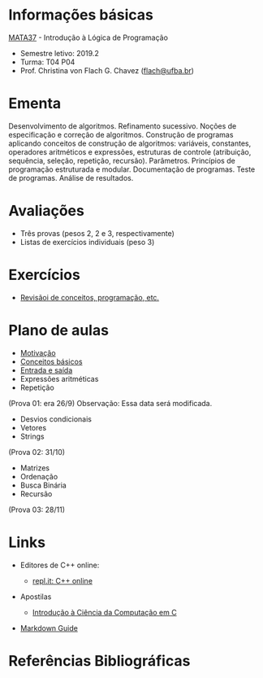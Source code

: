 # Informações básicas

[MATA37](https://alunoweb.ufba.br/SiacWWW/ExibirEmentaPublico.do?cdDisciplina=MATA37&nuPerInicial=20071) - Introdução à Lógica de Programação

- Semestre letivo: 2019.2
- Turma: T04 P04
- Prof. Christina von Flach G. Chavez (flach@ufba.br)

# Ementa

Desenvolvimento de algoritmos. Refinamento sucessivo. Noções de especificação e correção de algoritmos. Construção de programas aplicando conceitos de construção de algoritmos: variáveis, constantes, operadores aritméticos e expressões, estruturas de controle (atribuição, sequência, seleção, repetição, recursão). Parâmetros. Princípios de programação estruturada e modular. Documentação de programas. Teste de programas. Análise de resultados.

# Avaliações

+ Três provas (pesos 2, 2 e 3, respectivamente)
+ Listas de exercícios individuais (peso 3)

# Exercícios

+ [Revisãoi de conceitos, programação, etc.](exercicios.md)

# Plano de aulas

+ [Motivação](turtleacademy.md)
+ [Conceitos básicos](algoritmo.md)
+ [Entrada e saída](entradasaida.md)
+ Expressões aritméticas
+ Repetição

(Prova 01: era  26/9)  Observação: Essa data será modificada.

+ Desvios condicionais
+ Vetores
+ Strings

(Prova 02: 31/10)

+ Matrizes
+ Ordenação
+ Busca Binária
+ Recursão

(Prova 03: 28/11)


# Links

+ Editores de C++ online:
   - [repl.it: C++ online](https://repl.it/languages/cpp)

+ Apostilas
   - [Introdução à Ciência da Computação em C](https://www.ime.usp.br/~hitoshi/introducao/)

- [Markdown Guide](https://www.markdownguide.org/basic-syntax/)

# Referências Bibliográficas


